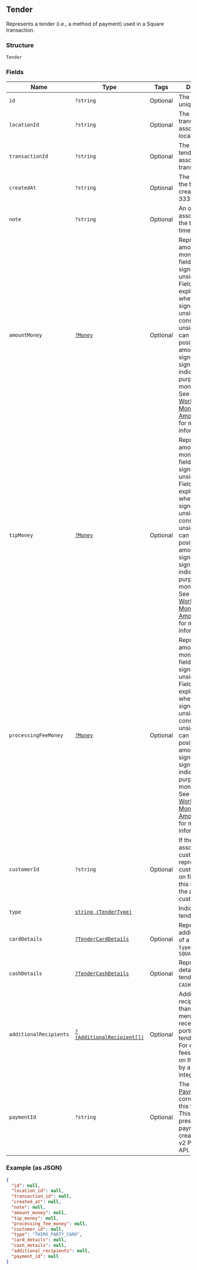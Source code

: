 ## Tender

Represents a tender (i.e., a method of payment) used in a Square transaction.

### Structure

`Tender`

### Fields

| Name | Type | Tags | Description |
|  --- | --- | --- | --- |
| `id` | `?string` | Optional | The tender's unique ID. |
| `locationId` | `?string` | Optional | The ID of the transaction's associated location. |
| `transactionId` | `?string` | Optional | The ID of the tender's associated transaction. |
| `createdAt` | `?string` | Optional | The time when the tender was created, in RFC 3339 format. |
| `note` | `?string` | Optional | An optional note associated with the tender at the time of payment. |
| `amountMoney` | [`?Money`](/doc/models/money.md) | Optional | Represents an amount of money. `Money` fields can be signed or unsigned.<br>Fields that do not explicitly define whether they are signed or unsigned are<br>considered unsigned and can only hold positive amounts. For signed fields, the<br>sign of the value indicates the purpose of the money transfer. See<br>[Working with Monetary Amounts](https://developer.squareup.com/docs/build-basics/working-with-monetary-amounts)<br>for more information. |
| `tipMoney` | [`?Money`](/doc/models/money.md) | Optional | Represents an amount of money. `Money` fields can be signed or unsigned.<br>Fields that do not explicitly define whether they are signed or unsigned are<br>considered unsigned and can only hold positive amounts. For signed fields, the<br>sign of the value indicates the purpose of the money transfer. See<br>[Working with Monetary Amounts](https://developer.squareup.com/docs/build-basics/working-with-monetary-amounts)<br>for more information. |
| `processingFeeMoney` | [`?Money`](/doc/models/money.md) | Optional | Represents an amount of money. `Money` fields can be signed or unsigned.<br>Fields that do not explicitly define whether they are signed or unsigned are<br>considered unsigned and can only hold positive amounts. For signed fields, the<br>sign of the value indicates the purpose of the money transfer. See<br>[Working with Monetary Amounts](https://developer.squareup.com/docs/build-basics/working-with-monetary-amounts)<br>for more information. |
| `customerId` | `?string` | Optional | If the tender is associated with a customer or represents a customer's card on file,<br>this is the ID of the associated customer. |
| `type` | [`string (TenderType)`](/doc/models/tender-type.md) |  | Indicates a tender's type. |
| `cardDetails` | [`?TenderCardDetails`](/doc/models/tender-card-details.md) | Optional | Represents additional details of a tender with `type` `CARD` or `SQUARE_GIFT_CARD` |
| `cashDetails` | [`?TenderCashDetails`](/doc/models/tender-cash-details.md) | Optional | Represents the details of a tender with `type` `CASH`. |
| `additionalRecipients` | [`?(AdditionalRecipient[])`](/doc/models/additional-recipient.md) | Optional | Additional recipients (other than the merchant) receiving a portion of this tender.<br>For example, fees assessed on the purchase by a third party integration. |
| `paymentId` | `?string` | Optional | The ID of the [Payment](#type-payment) that corresponds to this tender.<br>This value is only present for payments created with the v2 Payments API. |

### Example (as JSON)

```json
{
  "id": null,
  "location_id": null,
  "transaction_id": null,
  "created_at": null,
  "note": null,
  "amount_money": null,
  "tip_money": null,
  "processing_fee_money": null,
  "customer_id": null,
  "type": "THIRD_PARTY_CARD",
  "card_details": null,
  "cash_details": null,
  "additional_recipients": null,
  "payment_id": null
}
```

